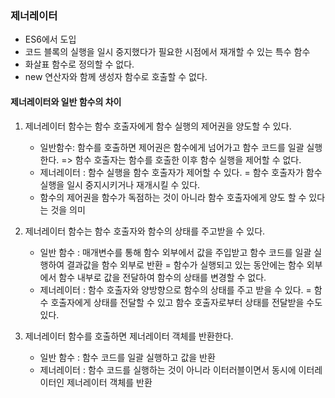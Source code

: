 ### 제너레이터

- ES6에서 도입
- 코드 블록의 실행을 일시 중지했다가 필요한 시점에서 재개할 수 있는 특수 함수
- 화살표 함수로 정의할 수 없다.
- new 연산자와 함께 생성자 함수로 호출할 수 없다.

#### 제너레이터와 일반 함수의 차이

1. 제너레이터 함수는 함수 호출자에게 함수 실행의 제어권을 양도할 수 있다.

   - 일반함수: 함수를 호출하면 제어권은 함수에게 넘어가고 함수 코드를 일괄 실행한다. => 함수 호출자는 함수를 호출한 이후 함수 실행을 제어할 수 없다.
   - 제너레이터 : 함수 실행을 함수 호출자가 제어할 수 있다. = 함수 호출자가 함수 실행을 일시 중지시키거나 재개시킬 수 있다.
   - 함수의 제어권을 함수가 독점하는 것이 아니라 함수 호출자에게 양도 할 수 있다는 것을 의미

2. 제너레이터 함수는 함수 호출자와 함수의 상태를 주고받을 수 있다.

   - 일반 함수 : 매개변수를 통해 함수 외부에서 값을 주입받고 함수 코드를 일괄 실행하여 결과값을 함수 외부로 반환 = 함수가 실행되고 있는 동안에는 함수 외부에서 함수 내부로 값을 전달하여 함수의 상태를 변경할 수 없다.
   - 제너레이터 : 함수 호출자와 양방향으로 함수의 상태를 주고 받을 수 있다. = 함수 호출자에게 상태를 전달할 수 있고 함수 호출자로부터 상태를 전달받을 수도 있다.

3. 제너레이터 함수를 호출하면 제너레이터 객체를 반환한다.
   - 일반 함수 : 함수 코드를 일괄 실행하고 값을 반환
   - 제너레이터 : 함수 코드를 실행하는 것이 아니라 이터러블이면서 동시에 이터레이터인 제너레이터 객체를 반환
